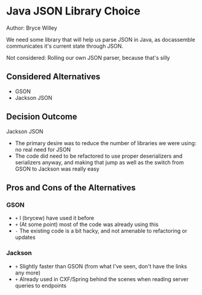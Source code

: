 # Java JSON Library Choice

Author: Bryce Willey

We need some library that will help us parse JSON in Java, as
docassemble communicates it's current state through JSON.

Not considered: Rolling our own JSON parser, because that's silly

## Considered Alternatives

* GSON
* Jackson JSON

## Decision Outcome

Jackson JSON
* The primary desire was to reduce the number of libraries we were using: no real need for JSON
* The code did need to be refactored to use proper deserializers and serializers anyway, and
  making that jump as well as the switch from GSON to Jackson was really easy  

## Pros and Cons of the Alternatives <!-- optional -->

### GSON

* `+` I (brycew) have used it before
* `+` (At some point) most of the code was already using this
* `-` The existing code is a bit hacky, and not amenable to refactoring or updates

### Jackson

* `+` Slightly faster than GSON (from what I've seen, don't have the links any more)
* `+` Already used in CXF/Spring behind the scenes when reading server queries to endpoints

